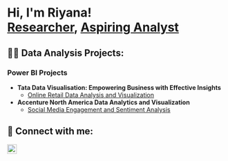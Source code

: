 <h1>Hi, I'm Riyana! <br/><a href="https://github.com/joshmadakor1">Researcher</a>, <a href="https://www.linkedin.com/in/joshmadakor/">Aspiring Analyst</a>

<h2>👨‍💻 Data Analysis Projects:</h2>

<h3>Power BI Projects</h3>

- <b>Tata Data Visualisation: Empowering Business with Effective Insights</b>
  - [Online Retail Data Analysis and Visualization](https://github.com/RiyanaDiljee/Tata-Data-Visualization)
- <b>Accenture North America Data Analytics and Visualization</b>
  - [Social Media Engagement and Sentiment Analysis](https://github.com/RiyanaDiljee/Accenture-North-America-Data-Analytics-and-Visualization) 

<h2> 🤳 Connect with me:</h2>

[<img align="left" alt="RiyanaDiljee | LinkedIn" width="22px" src="https://cdn.jsdelivr.net/npm/simple-icons@v3/icons/linkedin.svg" />][linkedin]

[linkedin]: https://linkedin.com/in/riyana-diljee



